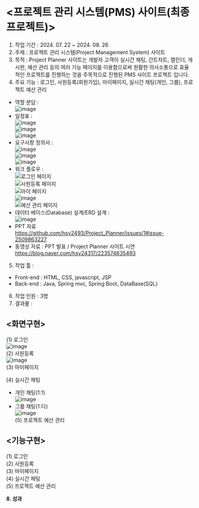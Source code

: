 # <프로젝트 관리 시스템(PMS) 사이트(최종 프로젝트)>
1. 작업 기간 : 2024. 07. 22 ~ 2024. 08. 26
2. 주제 : 프로젝트 관리 시스템(Project Management System) 사이트
3. 목적 : Project Planner 사이트는 개발자 고객이 실시간 채팅, 간트차트, 캘린더, 게시판, 예산 관리 등의 여러 기능 페이지를 이용함으로써 원활한 의사소통으로 효율적인 프로젝트를 진행하는 것을 주목적으로 진행된 PMS 사이트 프로젝트 입니다.
4. 주요 기능 : 로그인, 사원등록(회원가입), 마이페이지, 실시간 채팅(개인, 그룹), 프로젝트 예산 관리
- 역할 분담 : <br>
![image](https://github.com/user-attachments/assets/a406c40f-7b53-48b9-9ce2-fa007f8cd377) <br>
- 일정표 : <br>
![image](https://github.com/user-attachments/assets/e0fa6fee-cfc7-4f43-9ce9-68407b2783b8) <br>
![image](https://github.com/user-attachments/assets/8a381ae9-9c73-486c-9d5c-82f30f63f8f8) <br>
![image](https://github.com/user-attachments/assets/c904ad50-bd79-4d28-a2d5-7d44f43b44bd) <br>
- 요구사항 정의서 : <br>
![image](https://github.com/user-attachments/assets/79637149-96fb-4481-a285-eb28d307f117) <br>
![image](https://github.com/user-attachments/assets/c322f044-2a84-4996-a927-1e85424f2968) <br>
![image](https://github.com/user-attachments/assets/8bf9da2e-d56e-49a9-8786-ec40eaef1b86) <br>
- 워크 플로우 : <br>
![로그인 페이지](https://github.com/user-attachments/assets/355e27cd-b825-4099-805a-d73556bf48b8) <br>
![사원등록 페이지](https://github.com/user-attachments/assets/06490e62-9b51-45e8-9fdf-7e3d3b78a92d) <br>
![마이 페이지](https://github.com/user-attachments/assets/34f3771a-8379-45bf-a775-59b3806e210e) <br>
![image](https://github.com/user-attachments/assets/3c9b9942-6dd3-4034-a422-c912c562a97c) <br>
![예산 관리 페이지](https://github.com/user-attachments/assets/c382bf6a-8354-4190-88d3-d3b1abe63bff) <br>
- 데이터 베이스(Database) 설계/ERD 설계 : <br>
![image](https://github.com/user-attachments/assets/e7d228e2-ea34-4806-9af5-bebd026e8710) <br>
- PPT 자료 <br>
  https://github.com/hsy2493/Project_Planner/issues/1#issue-2509863227 <br>
- 동영상 자료 : PPT 발표 / Project Planner 사이트 시연 <br>
  https://blog.naver.com/hsy24317/223574635493 <br>

5. 작업 툴 :
- Front-end : HTML, CSS, javascript, JSP  <br>
- Back-end : Java, Spring mvc, Spring Boot, DataBase(SQL) <br>   
6. 작업 인원 : 3명
7. 결과물 :
## <화면구현>
(1) 로그인 <br> 
![image](https://github.com/user-attachments/assets/dec89c64-700e-4868-bc72-f42c6e97fc19) <br>
(2) 사원등록 <br>
![image](https://github.com/user-attachments/assets/def0162e-74a6-4f84-af1f-ecfadaa288ec) <br>
(3) 마이페이지 <br>

(4) 실시간 채팅 <br>
 - 개인 채팅(1:1) <br>
![image](https://github.com/user-attachments/assets/7554a380-cba3-4ed9-9f8d-80ee532ee7c4) <br>
- 그룹 채팅(1:다) <br>
![image](https://github.com/user-attachments/assets/39ca6bc8-a4a7-4c34-a8b0-ba9e1648e5f5) <br>
(5) 프로젝트 예산 관리 <br>


## <기능구현>
(1) 로그인 <br>
(2) 사원등록 <br>
(3) 마이페이지 <br>
(4) 실시간 채팅 <br>
(5) 프로젝트 예산 관리 <br>

<b>8. 성과</b>
